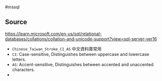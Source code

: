 #mssql 

## Source
https://learn.microsoft.com/en-us/sql/relational-databases/collations/collation-and-unicode-support?view=sql-server-ver16



- `Chinese_Taiwan_Stroke_CI_AS` 中文資料庫常用
- `CI`: Case-sensitive, Distinguishes between uppercase and lowercase letters.
- `AS`: Accent-sensitive, Distinguishes between accented and unaccented characters.
- 